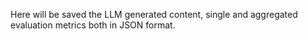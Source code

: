 Here will be saved the LLM generated content, single and aggregated evaluation metrics both in JSON format.
